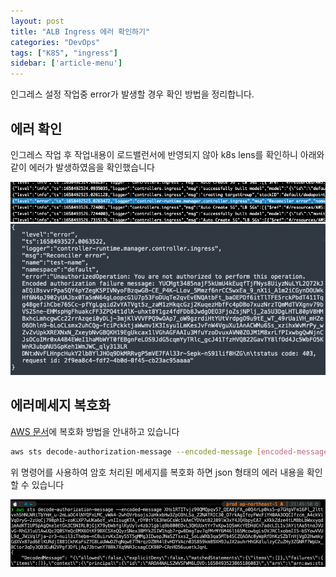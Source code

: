 ```yaml
---
layout: post
title: "ALB Ingress 에러 확인하기"
categories: "DevOps"
tags: ["K8S", "ingress"]
sidebar: ['article-menu']
---
```


인그레스 설정 작업중 error가 발생할 경우 확인 방법을 정리합니다.

## 에러 확인
인그레스 작업 후 작업내용이 로드밸런서에 반영되지 않아 k8s lens를 확인하니 아래와 같이 에러가 발생하였음을 확인했습니다

<img class="post_img" src="/assets/images/posts/alb_error.png">

<img class="post_img" src="/assets/images/posts/alb_error_full.png">


## 에러메세지 복호화
[AWS 문서](https://aws.amazon.com/ko/premiumsupport/knowledge-center/ec2-not-auth-launch/)에 복호화 방법을 안내하고 있습니다
``` bash
aws sts decode-authorization-message --encoded-message [encoded-message]
```

위 명령어를 사용하여 암호 처리된 메세지를 복호화 하면 json 형태의 에러 내용을 확인 할 수 있습니다

<img class="post_img" src="/assets/images/posts/alb_error_decode.png">
